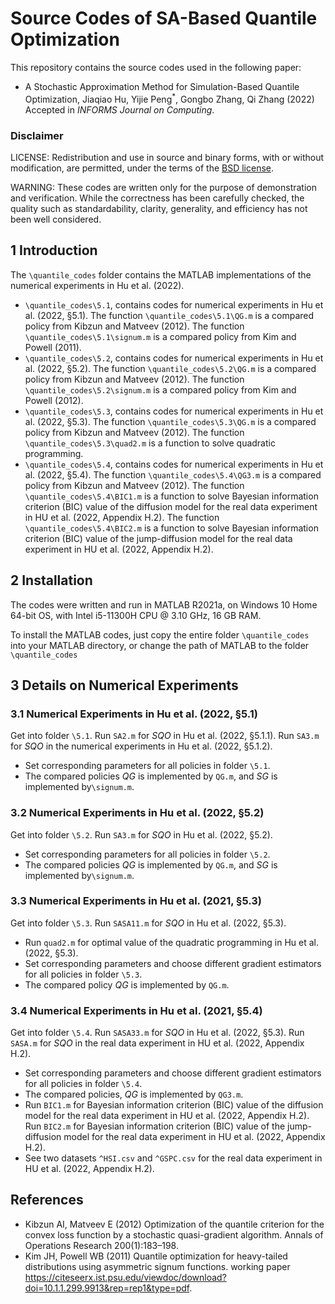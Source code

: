 ﻿# Source Codes of SA-Based Quantile Optimization

This repository contains the source codes used in the following paper:

* A Stochastic Approximation Method for Simulation-Based Quantile Optimization, Jiaqiao Hu, Yijie Peng<sup>*</sup>, Gongbo Zhang, Qi Zhang (2022) Accepted in *INFORMS Journal on Computing*.

### Disclaimer

LICENSE: Redistribution and use in source and binary forms, with or without modification, are permitted, under the terms of the [BSD license](./BSD_License.txt).

WARNING: These codes are written only for the purpose of demonstration and verification. While the correctness has been carefully checked, the quality such as standardability, clarity, generality, and efficiency has not been well considered.

## 1 Introduction

The `\quantile_codes` folder contains the MATLAB implementations of the numerical experiments in Hu et al. (2022).

* `\quantile_codes\5.1`, contains codes for numerical experiments in Hu et al. (2022, §5.1).
The function `\quantile_codes\5.1\QG.m` is a compared policy from Kibzun and Matveev (2012).
The function `\quantile_codes\5.1\signum.m` is a compared policy from Kim and Powell (2011).
* `\quantile_codes\5.2`, contains codes for numerical experiments in Hu et al. (2022, §5.2).
The function `\quantile_codes\5.2\QG.m` is a compared policy from Kibzun and Matveev (2012).
The function `\quantile_codes\5.2\signum.m` is a compared policy from Kim and Powell (2012).
* `\quantile_codes\5.3`, contains codes for numerical experiments in Hu et al. (2022, §5.3).
The function `\quantile_codes\5.3\QG.m` is a compared policy from Kibzun and Matveev (2012).
The function `\quantile_codes\5.3\quad2.m` is a function to solve quadratic programming.
* `\quantile_codes\5.4`, contains codes for numerical experiments in Hu et al. (2022, §5.4).
The function `\quantile_codes\5.4\QG3.m` is a compared policy from Kibzun and Matveev (2012).
The function `\quantile_codes\5.4\BIC1.m` is a function to solve Bayesian information criterion (BIC) value of the diffusion model for the real data experiment in HU et al. (2022, Appendix H.2).
The function `\quantile_codes\5.4\BIC2.m` is a function to solve Bayesian information criterion (BIC) value of the jump-diffusion model for the real data experiment in HU et al. (2022, Appendix H.2).

## 2 Installation

The codes were written and run in MATLAB R2021a, on Windows 10 Home 64-bit OS,
with Intel i5-11300H CPU @ 3.10 GHz, 16 GB RAM.

To install the MATLAB codes, just copy the entire folder `\quantile_codes` into your MATLAB directory, or change the path of MATLAB to the folder `\quantile_codes`

## 3 Details on Numerical Experiments

### 3.1 Numerical Experiments in Hu et al. (2022, §5.1)

Get into folder `\5.1`. Run `SA2.m` for *SQO* in Hu et al. (2022, §5.1.1). Run `SA3.m` for *SQO* in the numerical experiments in Hu et al. (2022, §5.1.2).

* Set corresponding parameters for all policies in folder `\5.1`.
* The compared policies *QG* is implemented by `QG.m`, and *SG* is implemented by`\signum.m`.

### 3.2 Numerical Experiments in Hu et al. (2022, §5.2)

Get into folder `\5.2`. Run `SA3.m` for *SQO* in Hu et al. (2022, §5.2).

* Set corresponding parameters for all policies in folder `\5.2`.
* The compared policies *QG* is implemented by `QG.m`, and *SG* is implemented by`\signum.m`.

### 3.3 Numerical Experiments in Hu et al. (2021, §5.3)

Get into folder `\5.3`. Run `SASA11.m` for *SQO* in Hu et al. (2022, §5.3).

* Run `quad2.m` for optimal value of the quadratic programming in Hu et al. (2022, §5.3).
* Set corresponding parameters and choose different gradient estimators for all policies in folder `\5.3`.
* The compared policy *QG* is implemented by `QG.m`.

### 3.4 Numerical Experiments in Hu et al. (2021, §5.4)

Get into folder `\5.4`. Run `SASA33.m` for *SQO* in Hu et al. (2022, §5.3). Run `SASA.m` for *SQO* in the real data experiment in HU et al. (2022, Appendix H.2).

* Set corresponding parameters and choose different gradient estimators for all policies in folder `\5.4`.
* The compared policies, *QG* is implemented by `QG3.m`.
* Run `BIC1.m` for Bayesian information criterion (BIC) value of the diffusion model for the real data experiment in HU et al. (2022, Appendix H.2). Run `BIC2.m` for Bayesian information criterion (BIC) value of the jump-diffusion model for the real data experiment in HU et al. (2022, Appendix H.2).
* See two datasets `^HSI.csv` and `^GSPC.csv` for the real data experiment in HU et al. (2022, Appendix H.2).

## References

* Kibzun AI, Matveev E (2012) Optimization of the quantile criterion for the convex loss function by a stochastic quasi-gradient algorithm. Annals of Operations Research 200(1):183–198.
* Kim JH, Powell WB (2011) Quantile optimization for heavy-tailed distributions using asymmetric signum functions. working paper <https://citeseerx.ist.psu.edu/viewdoc/download?doi=10.1.1.299.9913&rep=rep1&type=pdf>.
